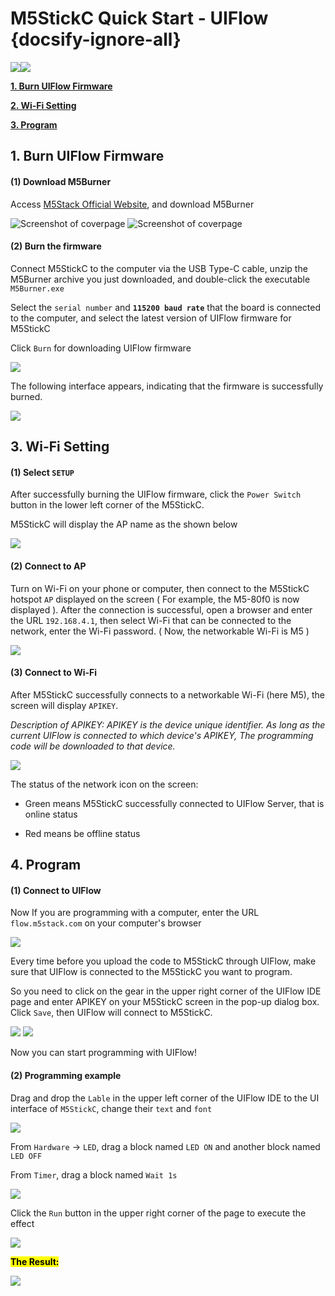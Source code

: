# M5StickC Quick Start - UIFlow {docsify-ignore-all}

<img src="assets/img/getting_started_pics/m5stickc/m5stickc_06.png"><img src="assets/img/uiflow-logo.png">

**[1. Burn UIFlow Firmware](#_1-Burn-UIFlow-Firmware)**

**[2. Wi-Fi Setting](#_2-Wi-Fi-Setting)**

**[3. Program](#_3-Program)**

## 1. Burn UIFlow Firmware

#### (1) Download M5Burner

Access [M5Stack Official Website](http://www.m5stack.com/download), and download M5Burner

<img src="assets/img/getting_started_pics/how_to_burn_firmware/download_M5Burner.png" alt="Screenshot of coverpage" title="Cover page">

<img src="assets/img/getting_started_pics/how_to_burn_firmware/download_M5Burner_02.png" alt="Screenshot of coverpage" title="Cover page">

#### (2) Burn the firmware

Connect M5StickC to the computer via the USB Type-C cable, unzip the M5Burner archive you just downloaded, and double-click the executable `M5Burner.exe`

Select the `serial number` and **`115200 baud rate`** that the board is connected to the computer, and select the latest version of UIFlow firmware for M5StickC

Click `Burn` for downloading UIFlow firmware

<img src="assets/img/getting_started_pics/m5stickc/qs_uiflow/qs_uiflow_01.png">

The following interface appears, indicating that the firmware is successfully burned.

<img src="assets/img/getting_started_pics/m5stickc/qs_uiflow/qs_uiflow_02.png">

## 3. Wi-Fi Setting

#### (1) Select `SETUP`

After successfully burning the UIFlow firmware, click the `Power Switch` button in the lower left corner of the M5StickC.

M5StickC will display the AP name as the shown below

<img src="assets/img/getting_started_pics/m5stickc/qs_uiflow/qs_uiflow_03.png">


#### (2) Connect to AP

Turn on Wi-Fi on your phone or computer, then connect to the M5StickC hotspot `AP` displayed on the screen ( For example, the M5-80f0 is now displayed ). After the connection is successful, open a browser and enter the URL `192.168.4.1`, then select Wi-Fi that can be connected to the network, enter the Wi-Fi password. ( Now, the networkable Wi-Fi is M5 )

<img src="assets/img/getting_started_pics/m5stickc/qs_uiflow/qs_uiflow_04.png">

#### (3) Connect to Wi-Fi

After M5StickC successfully connects to a networkable Wi-Fi (here M5), the screen will display `APIKEY`.

*Description of APIKEY: APIKEY is the device unique identifier. As long as the current UIFlow is connected to which device's APIKEY, The programming code will be downloaded to that device.*

<img src="assets/img/getting_started_pics/m5stickc/qs_uiflow/qs_uiflow_05.png">

The status of the network icon on the screen:

* Green means M5StickC successfully connected to UIFlow Server, that is online status

* Red means be offline status

## 4. Program

#### (1) Connect to UIFlow

Now If you are programming with a computer, enter the URL `flow.m5stack.com` on your computer's browser

<img src="assets/img/getting_started_pics/m5stickc/qs_uiflow/qs_uiflow_06.png">

Every time before you upload the code to M5StickC through UIFlow, make sure that UIFlow is connected to the M5StickC you want to program.

So you need to click on the gear in the upper right corner of the UIFlow IDE page and enter APIKEY on your M5StickC screen in the pop-up dialog box. Click `Save`, then UIFlow will connect to M5StickC.

<img src="assets/img/getting_started_pics/m5stack_core/get_started_with_uiflow/click_for_apikey.png">

<img src="assets/img/getting_started_pics/m5stickc/qs_uiflow/qs_uiflow_07.png">

Now you can start programming with UIFlow!

#### (2) Programming example

Drag and drop the `Lable` in the upper left corner of the UIFlow IDE to the UI interface of `M5StickC`, change their `text` and `font`

<img src="assets/img/getting_started_pics/m5stickc/qs_uiflow/qs_uiflow_10.png">

From `Hardware` -> `LED`, drag a block named `LED ON` and another block named `LED OFF`

From `Timer`, drag a block named `Wait 1s`

<img src="assets/img/getting_started_pics/m5stickc/qs_uiflow/qs_uiflow_13.png">

Click the `Run` button in the upper right corner of the page to execute the effect

<img src="assets/img/getting_started_pics/m5stickc/qs_uiflow/qs_uiflow_16.png">

<mark>**The Result:**</mark>

<img src="assets/img/getting_started_pics/m5stickc/qs_uiflow/qs_uiflow_14.png">


<!--
## Example

>Click and download [example](https://github.com/m5stack/M5-ProductExampleCodes/tree/master/Core/M5Stick/UIFlow). And open this example code in UIFlow, then run it. Program phenomenon: White squares will scroll back and forth on the screen.

<img src="assets/img/product_pics/core/minicore/m5stick/example/example_core_m5stick_02.png" width=50% height=50%><img src="assets/img/product_pics/core/minicore/m5stick/example/example_core_m5stick_03.png" width=50% height=50%>

### Note

>the resolution of stick screen is **64x128**, so if you want to drag a graph at [WebIDE](http://flow.m5stack.com/) to display on stick screen, it's better for you to drag it within a certain range shown as following figure.(Currently only supports the display of rectangular patterns, as well as labels.)

<img src="assets/img/product_pics/core/minicore/m5stick/example/example_core_m5stick_01.png" width=50% height=50%>

## Related Video

**UIFlow introduce**

<video width="500" height="315" controls>
    <source src="https://m5stack.oss-cn-shenzhen.aliyuncs.com/video/%E6%95%99%E7%A8%8B/UIFlow%20Tutorials/A3%20-%20UIflow%20Tutorial%201.mp4" type="video/mp4">
</video>

**UIFlow quick start (Mac & Linux)**

<video width="500" height="315" controls>
    <source src="https://m5stack.oss-cn-shenzhen.aliyuncs.com/video/LukeVideo/Getting%20started%20with%20UI%20flow%20(Mac_Linux).mp4" type="video/mp4">
</video> -->